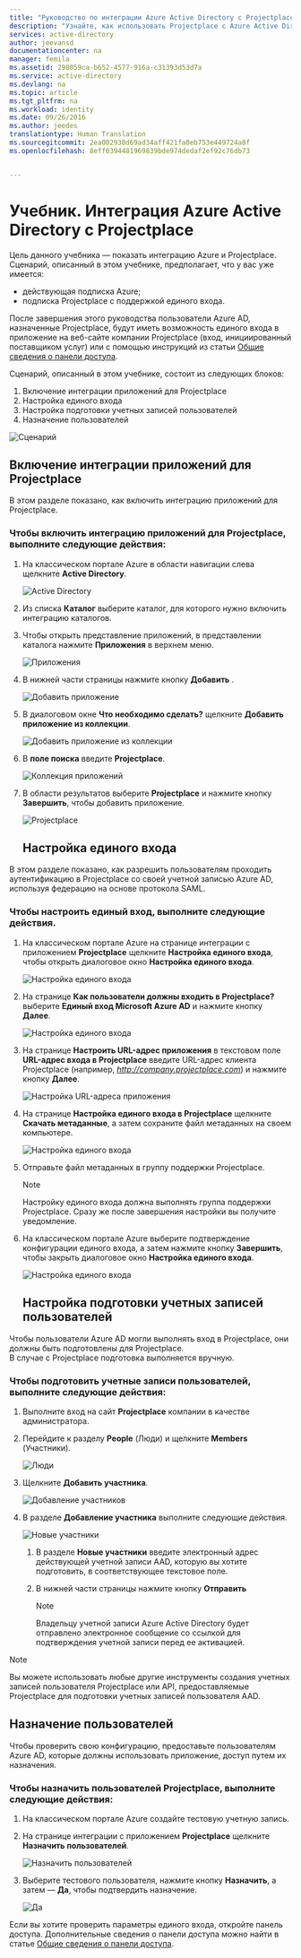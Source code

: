 ```yaml
---
title: "Руководство по интеграции Azure Active Directory с Projectplace | Документация Майкрософт"
description: "Узнайте, как использовать Projectplace с Azure Active Directory для реализации единого входа, автоматической подготовки к работе и многого другого."
services: active-directory
author: jeevansd
documentationcenter: na
manager: femila
ms.assetid: 298059ca-b652-4577-916a-c31393d53d7a
ms.service: active-directory
ms.devlang: na
ms.topic: article
ms.tgt_pltfrm: na
ms.workload: identity
ms.date: 09/26/2016
ms.author: jeedes
translationtype: Human Translation
ms.sourcegitcommit: 2ea002938d69ad34aff421fa0eb753e449724a8f
ms.openlocfilehash: 8eff0394481969839bde974dedaf2ef92c76db73


---
```

# <a name="tutorial-azure-active-directory-integration-with-projectplace"></a>Учебник. Интеграция Azure Active Directory с Projectplace
Цель данного учебника — показать интеграцию Azure и Projectplace.  
Сценарий, описанный в этом учебнике, предполагает, что у вас уже имеется:

* действующая подписка Azure;
* подписка Projectplace с поддержкой единого входа.

После завершения этого руководства пользователи Azure AD, назначенные Projectplace, будут иметь возможность единого входа в приложение на веб-сайте компании Projectplace (вход, инициированный поставщиком услуг) или с помощью инструкций из статьи [Общие сведения о панели доступа](active-directory-saas-access-panel-introduction.md).

Сценарий, описанный в этом учебнике, состоит из следующих блоков:

1. Включение интеграции приложений для Projectplace
2. Настройка единого входа
3. Настройка подготовки учетных записей пользователей
4. Назначение пользователей

![Сценарий](./media/active-directory-saas-projectplace-tutorial/IC790217.png "Scenario")

## <a name="enabling-the-application-integration-for-projectplace"></a>Включение интеграции приложений для Projectplace
В этом разделе показано, как включить интеграцию приложений для Projectplace.

### <a name="to-enable-the-application-integration-for-projectplace-perform-the-following-steps"></a>Чтобы включить интеграцию приложений для Projectplace, выполните следующие действия:
1. На классическом портале Azure в области навигации слева щелкните **Active Directory**.
   
   ![Active Directory](./media/active-directory-saas-projectplace-tutorial/IC700993.png "Active Directory")
2. Из списка **Каталог** выберите каталог, для которого нужно включить интеграцию каталогов.
3. Чтобы открыть представление приложений, в представлении каталога нажмите **Приложения** в верхнем меню.
   
   ![Приложения](./media/active-directory-saas-projectplace-tutorial/IC700994.png "Applications")
4. В нижней части страницы нажмите кнопку **Добавить** .
   
   ![Добавить приложение](./media/active-directory-saas-projectplace-tutorial/IC749321.png "Add application")
5. В диалоговом окне **Что необходимо сделать?** щелкните **Добавить приложение из коллекции**.
   
   ![Добавить приложение из коллекции](./media/active-directory-saas-projectplace-tutorial/IC749322.png "Add an application from gallerry")
6. В **поле поиска** введите **Projectplace**.
   
   ![Коллекция приложений](./media/active-directory-saas-projectplace-tutorial/IC790218.png "Application Gallery")
7. В области результатов выберите **Projectplace** и нажмите кнопку **Завершить**, чтобы добавить приложение.
   
   ![Projectplace](./media/active-directory-saas-projectplace-tutorial/IC790219.png "ProjectPlace")
   
   ## <a name="configuring-single-sign-on"></a>Настройка единого входа

В этом разделе показано, как разрешить пользователям проходить аутентификацию в Projectplace со своей учетной записью Azure AD, используя федерацию на основе протокола SAML.

### <a name="to-configure-single-sign-on-perform-the-following-steps"></a>Чтобы настроить единый вход, выполните следующие действия.
1. На классическом портале Azure на странице интеграции с приложением **Projectplace** щелкните **Настройка единого входа**, чтобы открыть диалоговое окно **Настройка единого входа**.
   
   ![Настройка единого входа](./media/active-directory-saas-projectplace-tutorial/IC790220.png "Configure Single SignOn")
2. На странице **Как пользователи должны входить в Projectplace?** выберите **Единый вход Microsoft Azure AD** и нажмите кнопку **Далее**.
   
   ![Настройка единого входа](./media/active-directory-saas-projectplace-tutorial/IC790221.png "Configure Single SignOn")
3. На странице **Настроить URL-адрес приложения** в текстовом поле **URL-адрес входа в Projectplace** введите URL-адрес клиента Projectplace (например, *http://company.projectplace.com*) и нажмите кнопку **Далее**.
   
   ![Настройка URL-адреса приложения](./media/active-directory-saas-projectplace-tutorial/IC790222.png "Configure App URL")
4. На странице **Настройка единого входа в Projectplace** щелкните **Скачать метаданные**, а затем сохраните файл метаданных на своем компьютере.
   
   ![Настройка единого входа](./media/active-directory-saas-projectplace-tutorial/IC790223.png "Configure Single SignOn")
5. Отправьте файл метаданных в группу поддержки Projectplace.
   
   > [!NOTE]
   > Настройку единого входа должна выполнять группа поддержки Projectplace. Сразу же после завершения настройки вы получите уведомление.
   > 
   > 
6. На классическом портале Azure выберите подтверждение конфигурации единого входа, а затем нажмите кнопку **Завершить**, чтобы закрыть диалоговое окно **Настройка единого входа**.
   
   ![Настройка единого входа](./media/active-directory-saas-projectplace-tutorial/IC790227.png "Configure Single SignOn")
   
   ## <a name="configuring-user-provisioning"></a>Настройка подготовки учетных записей пользователей

Чтобы пользователи Azure AD могли выполнять вход в Projectplace, они должны быть подготовлены для Projectplace.  
В случае с Projectplace подготовка выполняется вручную.

### <a name="to-provision-a-user-accounts-perform-the-following-steps"></a>Чтобы подготовить учетные записи пользователей, выполните следующие действия:
1. Выполните вход на сайт **Projectplace** компании в качестве администратора.
2. Перейдите к разделу **People** (Люди) и щелкните **Members** (Участники).
   
   ![Люди](./media/active-directory-saas-projectplace-tutorial/IC790228.png "People")
3. Щелкните **Добавить участника**.
   
   ![Добавление участников](./media/active-directory-saas-projectplace-tutorial/IC790232.png "Add Members")
4. В разделе **Добавление участника** выполните следующие действия.
   
   ![Новые участники](./media/active-directory-saas-projectplace-tutorial/IC790233.png "New Members")
   
   1. В разделе **Новые участники** введите электронный адрес действующей учетной записи AAD, которую вы хотите подготовить, в соответствующее текстовое поле.
   2. В нижней части страницы нажмите кнопку **Отправить**
      
      > [!NOTE]
      > Владельцу учетной записи Azure Active Directory будет отправлено электронное сообщение со ссылкой для подтверждения учетной записи перед ее активацией.
      > 
      > 

> [!NOTE]
> Вы можете использовать любые другие инструменты создания учетных записей пользователя Projectplace или API, предоставляемые Projectplace для подготовки учетных записей пользователя AAD.
> 
> 

## <a name="assigning-users"></a>Назначение пользователей
Чтобы проверить свою конфигурацию, предоставьте пользователям Azure AD, которые должны использовать приложение, доступ путем их назначения.

### <a name="to-assign-users-to-projectplace-perform-the-following-steps"></a>Чтобы назначить пользователей Projectplace, выполните следующие действия:
1. На классическом портале Azure создайте тестовую учетную запись.
2. На странице интеграции с приложением **Projectplace** щелкните **Назначить пользователей**.
   
   ![Назначить пользователей](./media/active-directory-saas-projectplace-tutorial/IC790234.png "Assign Users")
3. Выберите тестового пользователя, нажмите кнопку **Назначить**, а затем — **Да**, чтобы подтвердить назначение.
   
   ![Да](./media/active-directory-saas-projectplace-tutorial/IC767830.png "Yes")

Если вы хотите проверить параметры единого входа, откройте панель доступа. Дополнительные сведения о панели доступа можно найти в статье [Общие сведения о панели доступа](active-directory-saas-access-panel-introduction.md).




<!--HONumber=Nov16_HO3-->


